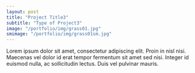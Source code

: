 ```yaml
---
layout: post
title: "Project Title3"
subtitle: "Type of Project3"
image: "/portfolio/img/grass01.jpg"
smimage: "/portfolio/img/grass01sm.jpg"
---
```


Lorem ipsum dolor sit amet, consectetur adipiscing elit. Proin in nisl nisi. Maecenas vel dolor id erat tempor fermentum sit amet sed nisi. Integer id euismod nulla, ac sollicitudin lectus. Duis vel pulvinar mauris.